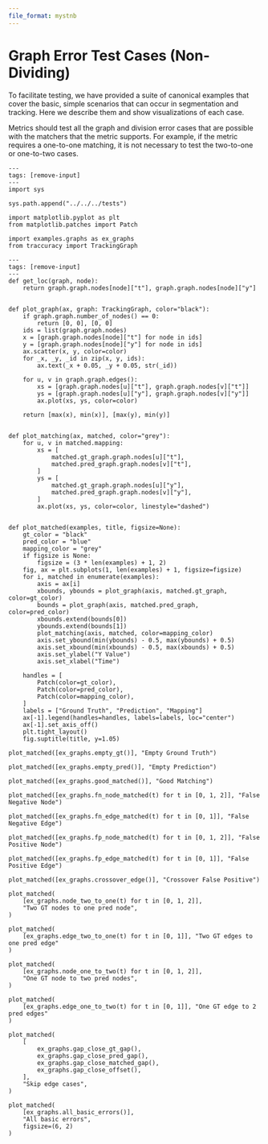 ```yaml
---
file_format: mystnb
---
```

# Graph Error Test Cases (Non-Dividing)

To facilitate testing, we have provided a suite of canonical
examples that cover the basic, simple scenarios that can occur in segmentation
and tracking. Here we describe them and show visualizations of each case.

Metrics should test all the graph and division error cases that are possible with
the matchers that the metric supports. For example, if the metric requires a
one-to-one matching, it is not necessary to test the two-to-one or one-to-two
cases.


```{code-cell} ipython3
---
tags: [remove-input]
---
import sys

sys.path.append("../../../tests")

import matplotlib.pyplot as plt
from matplotlib.patches import Patch

import examples.graphs as ex_graphs
from traccuracy import TrackingGraph
```

```{code-cell} ipython3
---
tags: [remove-input]
---
def get_loc(graph, node):
    return graph.graph.nodes[node]["t"], graph.graph.nodes[node]["y"]


def plot_graph(ax, graph: TrackingGraph, color="black"):
    if graph.graph.number_of_nodes() == 0:
        return [0, 0], [0, 0]
    ids = list(graph.graph.nodes)
    x = [graph.graph.nodes[node]["t"] for node in ids]
    y = [graph.graph.nodes[node]["y"] for node in ids]
    ax.scatter(x, y, color=color)
    for _x, _y, _id in zip(x, y, ids):
        ax.text(_x + 0.05, _y + 0.05, str(_id))

    for u, v in graph.graph.edges():
        xs = [graph.graph.nodes[u]["t"], graph.graph.nodes[v]["t"]]
        ys = [graph.graph.nodes[u]["y"], graph.graph.nodes[v]["y"]]
        ax.plot(xs, ys, color=color)

    return [max(x), min(x)], [max(y), min(y)]


def plot_matching(ax, matched, color="grey"):
    for u, v in matched.mapping:
        xs = [
            matched.gt_graph.graph.nodes[u]["t"],
            matched.pred_graph.graph.nodes[v]["t"],
        ]
        ys = [
            matched.gt_graph.graph.nodes[u]["y"],
            matched.pred_graph.graph.nodes[v]["y"],
        ]
        ax.plot(xs, ys, color=color, linestyle="dashed")


def plot_matched(examples, title, figsize=None):
    gt_color = "black"
    pred_color = "blue"
    mapping_color = "grey"
    if figsize is None:
        figsize = (3 * len(examples) + 1, 2)
    fig, ax = plt.subplots(1, len(examples) + 1, figsize=figsize)
    for i, matched in enumerate(examples):
        axis = ax[i]
        xbounds, ybounds = plot_graph(axis, matched.gt_graph, color=gt_color)
        bounds = plot_graph(axis, matched.pred_graph, color=pred_color)
        xbounds.extend(bounds[0])
        ybounds.extend(bounds[1])
        plot_matching(axis, matched, color=mapping_color)
        axis.set_ybound(min(ybounds) - 0.5, max(ybounds) + 0.5)
        axis.set_xbound(min(xbounds) - 0.5, max(xbounds) + 0.5)
        axis.set_ylabel("Y Value")
        axis.set_xlabel("Time")

    handles = [
        Patch(color=gt_color),
        Patch(color=pred_color),
        Patch(color=mapping_color),
    ]
    labels = ["Ground Truth", "Prediction", "Mapping"]
    ax[-1].legend(handles=handles, labels=labels, loc="center")
    ax[-1].set_axis_off()
    plt.tight_layout()
    fig.suptitle(title, y=1.05)
```

```{code-cell} ipython3
plot_matched([ex_graphs.empty_gt()], "Empty Ground Truth")
```

```{code-cell} ipython3
plot_matched([ex_graphs.empty_pred()], "Empty Prediction")
```

```{code-cell} ipython3
plot_matched([ex_graphs.good_matched()], "Good Matching")
```

```{code-cell} ipython3
plot_matched([ex_graphs.fn_node_matched(t) for t in [0, 1, 2]], "False Negative Node")
```

```{code-cell} ipython3
plot_matched([ex_graphs.fn_edge_matched(t) for t in [0, 1]], "False Negative Edge")
```

```{code-cell} ipython3
plot_matched([ex_graphs.fp_node_matched(t) for t in [0, 1, 2]], "False Positive Node")
```

```{code-cell} ipython3
plot_matched([ex_graphs.fp_edge_matched(t) for t in [0, 1]], "False Positive Edge")
```

```{code-cell} ipython3
plot_matched([ex_graphs.crossover_edge()], "Crossover False Positive")
```

```{code-cell} ipython3
plot_matched(
    [ex_graphs.node_two_to_one(t) for t in [0, 1, 2]],
    "Two GT nodes to one pred node",
)
```

```{code-cell} ipython3
plot_matched(
    [ex_graphs.edge_two_to_one(t) for t in [0, 1]], "Two GT edges to one pred edge"
)
```

```{code-cell} ipython3
plot_matched(
    [ex_graphs.node_one_to_two(t) for t in [0, 1, 2]],
    "One GT node to two pred nodes",
)
```

```{code-cell} ipython3
plot_matched(
    [ex_graphs.edge_one_to_two(t) for t in [0, 1]], "One GT edge to 2 pred edges"
)
```

```{code-cell} ipython3
plot_matched(
    [
        ex_graphs.gap_close_gt_gap(),
        ex_graphs.gap_close_pred_gap(),
        ex_graphs.gap_close_matched_gap(),
        ex_graphs.gap_close_offset(),
    ],
    "Skip edge cases",
)
```

```{code-cell} ipython3
plot_matched(
    [ex_graphs.all_basic_errors()],
    "All basic errors",
    figsize=(6, 2)
)
```